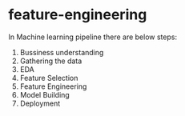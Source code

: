 # feature-engineering
In Machine learning pipeline there are below steps:
1. Bussiness understanding
2. Gathering the data
3. EDA
4. Feature Selection
5. Feature Engineering
6. Model Building
5. Deployment
